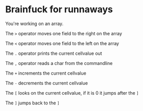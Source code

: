 # Brainfuck for runnaways 

You're working on an array. 

The `>` operator moves one field to the right on the array

The `<` operator moves one field to the left on the array

The `.` operator prints the current cellvalue out

The `,` operator reads a char from the commandline

The `+` increments the current cellvalue

The `-` decrements the current cellvalue

The `[` looks on the current cellvalue, if it is 0 it jumps after the `]`

The `]` jumps back to the `]`
